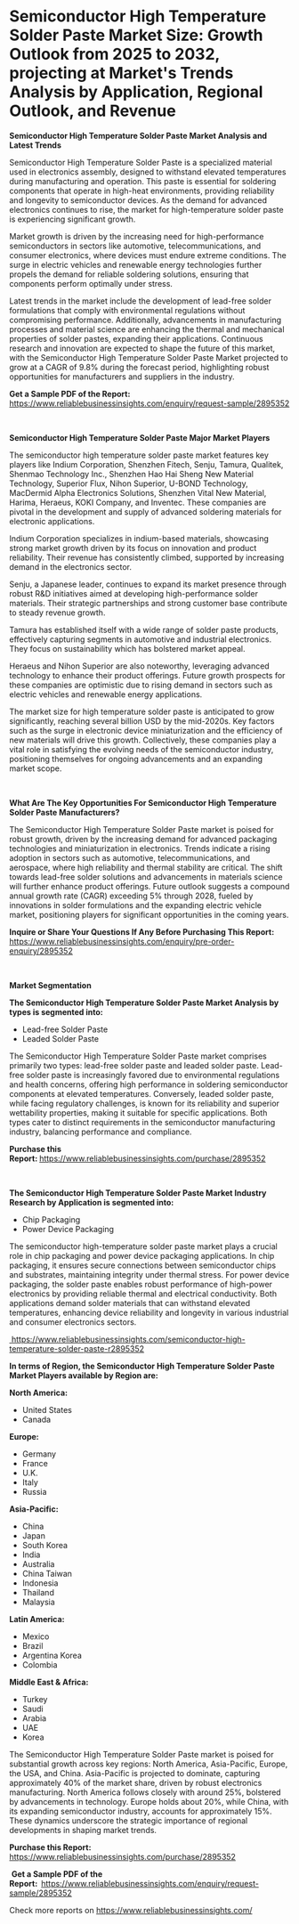 <p><h1>Semiconductor High Temperature Solder Paste Market Size: Growth Outlook from 2025 to 2032, projecting at Market's Trends Analysis by Application, Regional Outlook, and Revenue</h1></p><p><strong>Semiconductor High Temperature Solder Paste Market Analysis and Latest Trends</strong></p>
<p><p>Semiconductor High Temperature Solder Paste is a specialized material used in electronics assembly, designed to withstand elevated temperatures during manufacturing and operation. This paste is essential for soldering components that operate in high-heat environments, providing reliability and longevity to semiconductor devices. As the demand for advanced electronics continues to rise, the market for high-temperature solder paste is experiencing significant growth.</p><p>Market growth is driven by the increasing need for high-performance semiconductors in sectors like automotive, telecommunications, and consumer electronics, where devices must endure extreme conditions. The surge in electric vehicles and renewable energy technologies further propels the demand for reliable soldering solutions, ensuring that components perform optimally under stress.</p><p>Latest trends in the market include the development of lead-free solder formulations that comply with environmental regulations without compromising performance. Additionally, advancements in manufacturing processes and material science are enhancing the thermal and mechanical properties of solder pastes, expanding their applications. Continuous research and innovation are expected to shape the future of this market, with the Semiconductor High Temperature Solder Paste Market projected to grow at a CAGR of 9.8% during the forecast period, highlighting robust opportunities for manufacturers and suppliers in the industry.</p></p>
<p><strong>Get a Sample PDF of the Report:&nbsp;</strong> <a href="https://www.reliablebusinessinsights.com/enquiry/request-sample/2895352?utm_campaign=3025&utm_medium=2&utm_source=Github&utm_content=ia&utm_term=15032025&utm_id=semiconductor-high-temperature-solder-paste">https://www.reliablebusinessinsights.com/enquiry/request-sample/2895352</a></p>
<p>&nbsp;</p>
<p><strong>Semiconductor High Temperature Solder Paste Major Market Players</strong></p>
<p><p>The semiconductor high temperature solder paste market features key players like Indium Corporation, Shenzhen Fitech, Senju, Tamura, Qualitek, Shenmao Technology Inc., Shenzhen Hao Hai Sheng New Material Technology, Superior Flux, Nihon Superior, U-BOND Technology, MacDermid Alpha Electronics Solutions, Shenzhen Vital New Material, Harima, Heraeus, KOKI Company, and Inventec. These companies are pivotal in the development and supply of advanced soldering materials for electronic applications.</p><p>Indium Corporation specializes in indium-based materials, showcasing strong market growth driven by its focus on innovation and product reliability. Their revenue has consistently climbed, supported by increasing demand in the electronics sector. </p><p>Senju, a Japanese leader, continues to expand its market presence through robust R&D initiatives aimed at developing high-performance solder materials. Their strategic partnerships and strong customer base contribute to steady revenue growth.</p><p>Tamura has established itself with a wide range of solder paste products, effectively capturing segments in automotive and industrial electronics. They focus on sustainability which has bolstered market appeal. </p><p>Heraeus and Nihon Superior are also noteworthy, leveraging advanced technology to enhance their product offerings. Future growth prospects for these companies are optimistic due to rising demand in sectors such as electric vehicles and renewable energy applications.</p><p>The market size for high temperature solder paste is anticipated to grow significantly, reaching several billion USD by the mid-2020s. Key factors such as the surge in electronic device miniaturization and the efficiency of new materials will drive this growth. Collectively, these companies play a vital role in satisfying the evolving needs of the semiconductor industry, positioning themselves for ongoing advancements and an expanding market scope.</p></p>
<p>&nbsp;</p>
<p><strong>What Are The Key Opportunities For Semiconductor High Temperature Solder Paste Manufacturers?</strong></p>
<p><p>The Semiconductor High Temperature Solder Paste market is poised for robust growth, driven by the increasing demand for advanced packaging technologies and miniaturization in electronics. Trends indicate a rising adoption in sectors such as automotive, telecommunications, and aerospace, where high reliability and thermal stability are critical. The shift towards lead-free solder solutions and advancements in materials science will further enhance product offerings. Future outlook suggests a compound annual growth rate (CAGR) exceeding 5% through 2028, fueled by innovations in solder formulations and the expanding electric vehicle market, positioning players for significant opportunities in the coming years.</p></p>
<p><strong>Inquire or Share Your Questions If Any Before Purchasing This Report:</strong> <a href="https://www.reliablebusinessinsights.com/enquiry/pre-order-enquiry/2895352?utm_campaign=3025&utm_medium=2&utm_source=Github&utm_content=ia&utm_term=15032025&utm_id=semiconductor-high-temperature-solder-paste">https://www.reliablebusinessinsights.com/enquiry/pre-order-enquiry/2895352</a></p>
<p>&nbsp;</p>
<p><strong>Market Segmentation</strong></p>
<p><strong>The Semiconductor High Temperature Solder Paste Market Analysis by types is segmented into:</strong></p>
<p><ul><li>Lead-free Solder Paste</li><li>Leaded Solder Paste</li></ul></p>
<p><p>The Semiconductor High Temperature Solder Paste market comprises primarily two types: lead-free solder paste and leaded solder paste. Lead-free solder paste is increasingly favored due to environmental regulations and health concerns, offering high performance in soldering semiconductor components at elevated temperatures. Conversely, leaded solder paste, while facing regulatory challenges, is known for its reliability and superior wettability properties, making it suitable for specific applications. Both types cater to distinct requirements in the semiconductor manufacturing industry, balancing performance and compliance.</p></p>
<p><strong>Purchase this Report:&nbsp;</strong><a href="https://www.reliablebusinessinsights.com/purchase/2895352?utm_campaign=3025&utm_medium=2&utm_source=Github&utm_content=ia&utm_term=15032025&utm_id=semiconductor-high-temperature-solder-paste">https://www.reliablebusinessinsights.com/purchase/2895352</a></p>
<p>&nbsp;</p>
<p><strong>The Semiconductor High Temperature Solder Paste Market Industry Research by Application is segmented into:</strong></p>
<p><ul><li>Chip Packaging</li><li>Power Device Packaging</li></ul></p>
<p><p>The semiconductor high-temperature solder paste market plays a crucial role in chip packaging and power device packaging applications. In chip packaging, it ensures secure connections between semiconductor chips and substrates, maintaining integrity under thermal stress. For power device packaging, the solder paste enables robust performance of high-power electronics by providing reliable thermal and electrical conductivity. Both applications demand solder materials that can withstand elevated temperatures, enhancing device reliability and longevity in various industrial and consumer electronics sectors.</p></p>
<p><a href="https://www.reliablebusinessinsights.com/semiconductor-high-temperature-solder-paste-r2895352?utm_campaign=3025&utm_medium=2&utm_source=Github&utm_content=ia&utm_term=15032025&utm_id=semiconductor-high-temperature-solder-paste">&nbsp;https://www.reliablebusinessinsights.com/semiconductor-high-temperature-solder-paste-r2895352</a></p>
<p><strong>In terms of Region, the Semiconductor High Temperature Solder Paste Market Players available by Region are:</strong></p>
<p>
    <p> <strong> North America: </strong>
        <ul>
            <li>United States</li>
            <li>Canada</li>
        </ul>
        </p> 
    <p> <strong> Europe: </strong>
        <ul>
            <li>Germany</li>
            <li>France</li>
            <li>U.K.</li>
            <li>Italy</li>
            <li>Russia</li>
        </ul>
        </p> 
    <p> <strong> Asia-Pacific: </strong>
        <ul>
            <li>China</li>
            <li>Japan</li>
            <li>South Korea</li>
            <li>India</li>
            <li>Australia</li>
            <li>China Taiwan</li>
            <li>Indonesia</li>
            <li>Thailand</li>
            <li>Malaysia</li>
        </ul>
        </p> 
    <p> <strong> Latin America: </strong>
        <ul>
            <li>Mexico</li>
            <li>Brazil</li>
            <li>Argentina Korea</li>
            <li>Colombia</li>
        </ul>
        </p> 
    <p> <strong> Middle East & Africa: </strong>
        <ul>
            <li>Turkey</li>
            <li>Saudi</li>
            <li>Arabia</li>
            <li>UAE</li>
            <li>Korea</li>
        </ul>
    </p>
    </p>
<p><p>The Semiconductor High Temperature Solder Paste market is poised for substantial growth across key regions: North America, Asia-Pacific, Europe, the USA, and China. Asia-Pacific is projected to dominate, capturing approximately 40% of the market share, driven by robust electronics manufacturing. North America follows closely with around 25%, bolstered by advancements in technology. Europe holds about 20%, while China, with its expanding semiconductor industry, accounts for approximately 15%. These dynamics underscore the strategic importance of regional developments in shaping market trends.</p></p>
<p><strong>Purchase this Report: </strong><a href="https://www.reliablebusinessinsights.com/purchase/2895352?utm_campaign=3025&utm_medium=2&utm_source=Github&utm_content=ia&utm_term=15032025&utm_id=semiconductor-high-temperature-solder-paste">https://www.reliablebusinessinsights.com/purchase/2895352</a></p>
<p>&nbsp;<strong>Get a Sample PDF of the Report:&nbsp;&nbsp;</strong><a href="https://www.reliablebusinessinsights.com/enquiry/request-sample/2895352?utm_campaign=3025&utm_medium=2&utm_source=Github&utm_content=ia&utm_term=15032025&utm_id=semiconductor-high-temperature-solder-paste">https://www.reliablebusinessinsights.com/enquiry/request-sample/2895352</a></p>
<p><strong></strong></p>
<p>Check more reports on <a href="https://www.reliablebusinessinsights.com/?utm_campaign=3025&utm_medium=2&utm_source=Github&utm_content=ia&utm_term=15032025&utm_id=semiconductor-high-temperature-solder-paste">https://www.reliablebusinessinsights.com/</a></p>